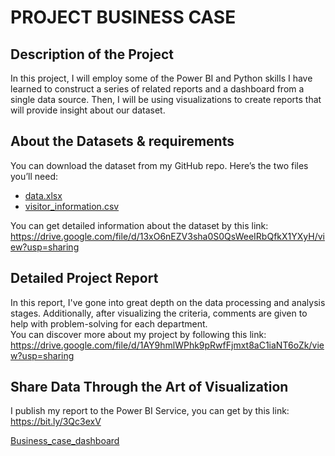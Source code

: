 # PROJECT BUSINESS CASE

## Description of the Project
In this project, I will employ some of the Power BI and Python skills I have learned to construct a series of related reports and a dashboard from a single data source. Then, I will be using visualizations to create reports that will provide insight about our dataset.<br>

## About the Datasets & requirements
You can download the dataset from my GitHub repo. Here’s the two files you’ll need:
  <ul>
      <li> <a href="https://github.com/Khanhlinh1211/Business_case/blob/main/data.xlsx>data.xlsx">data.xlsx</a> </li>
      <li>  <a href="https://github.com/Khanhlinh1211/Business_case/blob/main/visitor_information.csv">visitor_information.csv</a> </li>
  </ul>


You can get detailed information about the dataset by this link:<br>
https://drive.google.com/file/d/13xO6nEZV3sha0S0QsWeeIRbQfkX1YXyH/view?usp=sharing

## Detailed Project Report
In this report, I've gone into great depth on the data processing and analysis stages. Additionally, after visualizing the criteria, comments are given to help with problem-solving for each department. <br>
You can discover more about my project by following this link:<br>
https://drive.google.com/file/d/1AY9hmlWPhk9pRwfFjmxt8aC1iaNT6oZk/view?usp=sharing <br>

## Share Data Through the Art of Visualization
I publish my report to the Power BI Service, you can get by this link: https://bit.ly/3Qc3exV <br>

<a href="https://app.powerbi.com/view?r=eyJrIjoiYTUyNGU2NGQtODQ3Yy00ZjE0LWExMjUtN2U0NmRmMzM4YmIzIiwidCI6IjVhZmQ3MjdmLTk1ZGUtNDE1ZS04OWQwLTljNGY1MTFlNDU5YiIsImMiOjF9">Business_case_dashboard</a>

<br>











